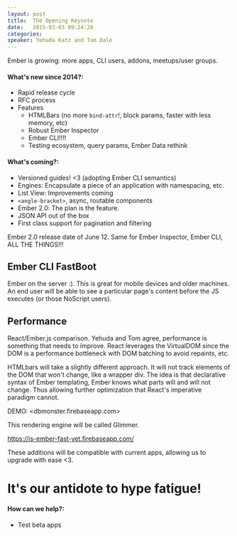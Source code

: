 ```yaml
---
layout: post
title:  The Opening Keynote
date:   2015-03-03 09:24:20
categories:
speaker: Yehuda Katz and Tom Dale
---
```


Ember is growing: more apps, CLI users, addons, meetups/user groups.

#### What's new since 2014?:

* Rapid release cycle
* RFC process
* Features
  * HTMLBars (no more `bind-attr`!, block params, faster with less memory, etc)
  * Robust Ember Inspector
  * Ember CLI!!!!
  * Testing ecosystem, query params, Ember Data rethink

#### What's coming?:

* Versioned guides! <3 (adopting Ember CLI semantics)
* Engines: Encapsulate a piece of an application with namespacing, etc.
* List View: Improvements coming
* `<angle-bracket>`, async, routable components
* Ember 2.0: The plan is the feature.
* JSON API out of the box
* First class support for pagination and filtering

Ember 2.0 release date of June 12. Same for Ember Inspector, Ember CLI, ALL THE THINGS!!!

## Ember CLI FastBoot

Ember on the server :). This is great for mobile devices and older machines. An end user will
be able to see a particular page's content before the JS executes (or those NoScript users).

## Performance

React/Ember.js comparison. Yehuda and Tom agree, performance is something that needs to improve. React
leverages the VirtualDOM since the DOM is a performance bottleneck with DOM batching to avoid repaints, etc.

HTMLbars will take a slightly different approach. It will not track elements of the DOM that won't change,
like a wrapper div. The idea is that declarative syntax of Ember templating, Ember knows what parts will
and will not change. Thus allowing further optimization that React's imperative paradigm cannot.

DEMO: <dbmonster.firebaseapp.com>

This rendering engine will be called Glimmer.

<https://is-ember-fast-yet.firebaseapp.com/>

These additions will be compatible with current apps, allowing us to upgrade with ease <3.

# It's our antidote to hype fatigue!

#### How can we help?:

* Test beta apps
